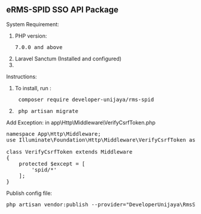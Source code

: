 ## eRMS-SPID SSO API Package

System Requirement:
<ol>
    <li> PHP version: <pre>7.0.0 and above</pre></li>
    <li> Laravel Sanctum (Installed and configured) </li>
    <li>  </li>
</ol>

Instructions:
<ol>
    <li> To install, run : <pre> composer require developer-unijaya/rms-spid </pre> </li>
    <li> <pre> php artisan migrate </pre> </li>
</ol>

Add Exception: in app\Http\Middleware\VerifyCsrfToken.php
<pre>
namespace App\Http\Middleware;
use Illuminate\Foundation\Http\Middleware\VerifyCsrfToken as Middleware;

class VerifyCsrfToken extends Middleware
{
    protected $except = [
        'spid/*'
    ];
}
</pre>

Publish config file:

<pre>php artisan vendor:publish --provider="DeveloperUnijaya\RmsSpid\Providers\RmsSpidProvider" --tag="config"</pre>

